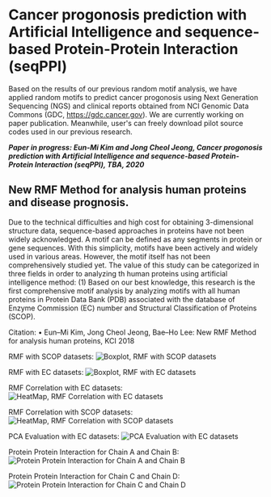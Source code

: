 # Cancer progonosis prediction with Artificial Intelligence and sequence-based Protein-Protein Interaction (seqPPI) 
Based on the results of our previous random motif analysis, 
we have applied random motifs to predict cancer progonosis using Next Generation Sequencing (NGS) and clinical reports obtained from NCI Genomic Data Commons (GDC, https://gdc.cancer.gov). 
We are currently working on paper publication. 
Meanwhile, user's can freely download pilot source codes used in our previous research. 

**_Paper in progress:
Eun-Mi Kim and Jong Cheol Jeong, Cancer progonosis prediction with Artificial Intelligence and sequence-based Protein-Protein Interaction (seqPPI), TBA, 2020_**



## New RMF Method for analysis human proteins and disease prognosis.

Due to the technical difficulties and high cost for obtaining 3-dimensional structure data, sequence-based approaches in proteins have not been widely acknowledged. 
A motif can be defined as any segments in protein or gene sequences. 
With this simplicity, motifs have been actively and widely used in various areas. 
However, the motif itself has not been comprehensively studied yet. 
The value of this study can be categorized in three fields in order to analyzing th human proteins using artificial intelligence method: 
(1) Based on our best knowledge, this research is the first comprehensive motif analysis by analyzing motifs with all human proteins in Protein Data Bank (PDB) associated with the database of Enzyme Commission (EC) number and Structural Classification of Proteins (SCOP).

Citation:
•	Eun–Mi Kim, Jong Cheol Jeong, Bae–Ho Lee: New RMF Method for analysis human proteins, KCI 2018


RMF with SCOP datasets: 
![Boxplot, RMF with SCOP datasets](https://github.com/eunmikimlab/PPI/blob/master/images/BoxDataseqinfSCOP1.png)
<br/>

RMF with EC datasets: 
![Boxplot, RMF with EC datasets](https://github.com/eunmikimlab/PPI/blob/master/images/BoxDataseqnoninfEC1.png)
<br/>

RMF Correlation with EC datasets: 
![HeatMap, RMF Correlation with EC datasets](https://github.com/eunmikimlab/PPI/blob/master/images/cortableseqnoninfEC2.png)
<br/>

RMF Correlation with SCOP datasets: 
![HeatMap, RMF Correlation with SCOP datasets](https://github.com/eunmikimlab/PPI/blob/master/images/cortableseqnoninfSCOP2.png)
<br/>

PCA Evaluation with EC datasets: 
![PCA Evaluation with EC datasets](https://github.com/eunmikimlab/PPI/blob/master/images/pcaclustseqnoninfEC1.png)
<br/>

Protein Protein Interaction for Chain A and Chain B: 
![Protein Protein Interaction for Chain A and Chain B](https://github.com/eunmikimlab/PPI/blob/master/images/ppi_AB.png)
<br/>

Protein Protein Interaction for Chain C and Chain D: 
![Protein Protein Interaction for Chain C and Chain D](https://github.com/eunmikimlab/PPI/blob/master/images/ppi_CD.png)
<br/>
